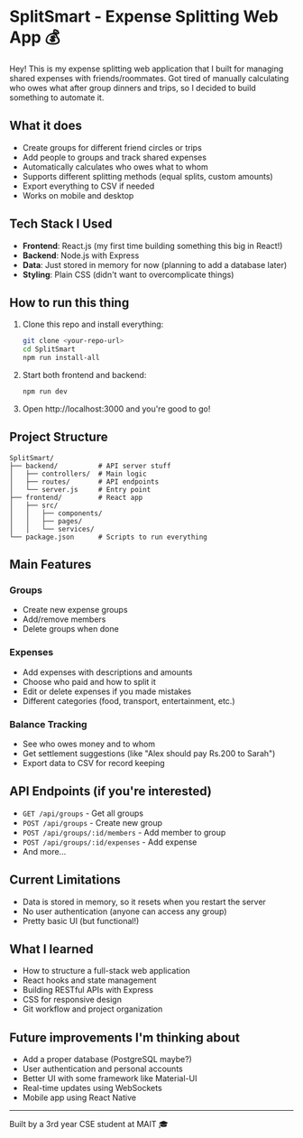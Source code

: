 # SplitSmart - Expense Splitting Web App 💰

Hey! This is my expense splitting web application that I built for managing shared expenses with friends/roommates. Got tired of manually calculating who owes what after group dinners and trips, so I decided to build something to automate it.

## What it does

- Create groups for different friend circles or trips
- Add people to groups and track shared expenses
- Automatically calculates who owes what to whom
- Supports different splitting methods (equal splits, custom amounts)
- Export everything to CSV if needed
- Works on mobile and desktop

## Tech Stack I Used

- **Frontend**: React.js (my first time building something this big in React!)
- **Backend**: Node.js with Express
- **Data**: Just stored in memory for now (planning to add a database later)
- **Styling**: Plain CSS (didn't want to overcomplicate things)

## How to run this thing

1. Clone this repo and install everything:
   ```bash
   git clone <your-repo-url>
   cd SplitSmart
   npm run install-all
   ```

2. Start both frontend and backend:
   ```bash
   npm run dev
   ```

3. Open http://localhost:3000 and you're good to go!

## Project Structure

```
SplitSmart/
├── backend/          # API server stuff
│   ├── controllers/  # Main logic
│   ├── routes/       # API endpoints
│   └── server.js     # Entry point
├── frontend/         # React app
│   ├── src/
│   │   ├── components/
│   │   ├── pages/
│   │   └── services/
└── package.json      # Scripts to run everything
```

## Main Features

### Groups
- Create new expense groups
- Add/remove members
- Delete groups when done

### Expenses
- Add expenses with descriptions and amounts
- Choose who paid and how to split it
- Edit or delete expenses if you made mistakes
- Different categories (food, transport, entertainment, etc.)

### Balance Tracking
- See who owes money and to whom
- Get settlement suggestions (like "Alex should pay Rs.200 to Sarah")
- Export data to CSV for record keeping

## API Endpoints (if you're interested)

- `GET /api/groups` - Get all groups
- `POST /api/groups` - Create new group
- `POST /api/groups/:id/members` - Add member to group
- `POST /api/groups/:id/expenses` - Add expense
- And more...

## Current Limitations

- Data is stored in memory, so it resets when you restart the server
- No user authentication (anyone can access any group)
- Pretty basic UI (but functional!)

## What I learned

- How to structure a full-stack web application
- React hooks and state management
- Building RESTful APIs with Express
- CSS for responsive design
- Git workflow and project organization

## Future improvements I'm thinking about

- Add a proper database (PostgreSQL maybe?)
- User authentication and personal accounts
- Better UI with some framework like Material-UI
- Real-time updates using WebSockets
- Mobile app using React Native

---

Built by a 3rd year CSE student at MAIT 🎓